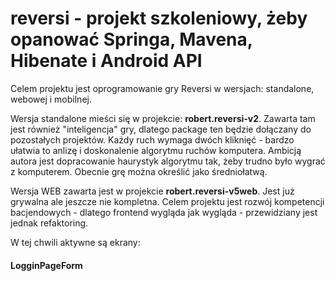 # reversi - projekt szkoleniowy, żeby opanować Springa, Mavena, Hibenate i Android API

Celem projektu jest oprogramowanie gry Reversi w wersjach: standalone, webowej i mobilnej.

Wersja standalone mieści się w projekcie: <b>robert.reversi-v2</b>.
Zawarta tam jest również "inteligencja" gry, dlatego package ten będzie dołączany do pozostałych projektów.
Każdy ruch wymaga dwóch kliknięć - bardzo ułatwia to anlizę i doskonalenie algorytmu ruchów komputera. Ambicją autora jest dopracowanie haurystyk algorytmu tak, żeby trudno było wygrać z komputerem. Obecnie grę można określić jako średniołatwą.

Wersja WEB zawarta jest w projekcie <strong>robert.reversi-v5web</strong>. Jest już grywalna ale jeszcze nie kompletna.
Celem projektu jest rozwój kompetencji bacjendowych - dlatego frontend wygląda jak wygląda - przewidziany jest jednak refaktoring.

W tej chwili aktywne są ekrany:
<h4>LogginPageForm</h4>



